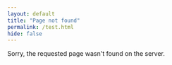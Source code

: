 ```yaml
---
layout: default
title: "Page not found"
permalink: /test.html
hide: false
---
```

Sorry, the requested page wasn't found on the server.
